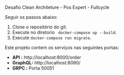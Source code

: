 Desafio Clean Architeture - Pos Expert - Fullcycle

Seguir os passos abaixo:

1. Clone o repositório do git.
2. Execute no diretorio ` docker-compose up --build`.
3. Execute `docker-compose run migrate`.

Este projeto contem os serviços nas seguintes portas:

- **API    :** http://localhost:8000/order
- **GraphQL:** http://localhost:8080/
- **GRPC   :** Porta 50051